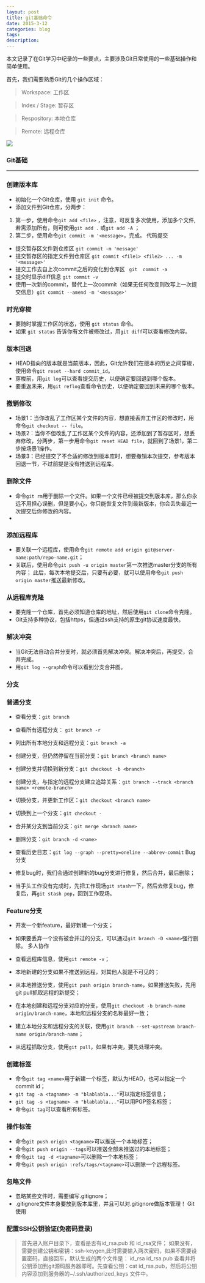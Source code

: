 ```yaml
---
layout: post
title: git基础命令
date: 2015-3-12
categories: blog
tags: 
description: 
---
```



本文记录了在Git学习中纪录的一些要点，主要涉及Git日常使用的一些基础操作和简单使用。

首先，我们需要熟悉Git的几个操作区域：

>Workspace: 工作区

>Index / Stage: 暂存区

>Respository: 本地仓库

>Remote: 远程仓库

![](http://opevtrwe5.bkt.clouddn.com/2251123-dfda57f873a9d569.png)

### Git基础
---
### 创建版本库

* 初始化一个Git仓库，使用 `git init` 命令。
* 添加文件到Git仓库，分两步：
1. 第一步，使用命令`git add <file>` ，注意，可反复多次使用，添加多个文件,若需添加所有，则可使用`git add .` 或`git add -A` ；
2. 第二步，使用命令`git commit -m '<message>`，完成。
代码提交

* 提交暂存区文件到仓库区 `git commit -m 'message'`
* 提交暂存区的指定文件到仓库区 ` git commit <file1> <file2> ... -m '<message>' `
* 提交工作去自上次commit之后的变化到仓库区 ` git  commit -a`
* 提交时显示diff信息 `git commit -v`
* 使用一次新的commit，替代上一次commit（如果无任何改变则改写上一次提交信息）`git commit --amend -m '<message>'`

### 时光穿梭

* 要随时掌握工作区的状态，使用 `git status` 命令。
* 如果 `git status` 告诉你有文件被修改过，用`git diff`可以查看修改内容。
### 版本回退

* HEAD指向的版本就是当前版本，因此，Git允许我们在版本的历史之间穿梭，使用命令`git reset --hard commit_id`。
* 穿梭前，用`git log`可以查看提交历史，以便确定要回退到哪个版本。
* 要重返未来，用`git reflog`查看命令历史，以便确定要回到未来的哪个版本。
### 撤销修改

* 场景1：当你改乱了工作区某个文件的内容，想直接丢弃工作区的修改时，用命令`git checkout -- file`。
* 场景2：当你不但改乱了工作区某个文件的内容，还添加到了暂存区时，想丢弃修改，分两步，第一步用命令`git reset HEAD file`，就回到了场景1，第二步按场景1操作。
* 场景3：已经提交了不合适的修改到版本库时，想要撤销本次提交，参考版本回退一节，不过前提是没有推送到远程库。
### 删除文件

* 命令`git rm`用于删除一个文件。如果一个文件已经被提交到版本库，那么你永远不用担心误删，但是要小心，你只能恢复文件到最新版本，你会丢失最近一次提交后你修改的内容。
* 
### 添加远程库

* 要关联一个远程库，使用命令`git remote add origin git@server-name:path/repo-name.git`；
* 关联后，使用命令`git push -u origin master`第一次推送master分支的所有内容；
此后，每次本地提交后，只要有必要，就可以使用命令`git push origin master`推送最新修改。
### 从远程库克隆

* 要克隆一个仓库，首先必须知道仓库的地址，然后使用`git clone`命令克隆。
* Git支持多种协议，包括https，但通过ssh支持的原生git协议速度最快。

### 解决冲突

* 当Git无法自动合并分支时，就必须首先解决冲突。解决冲突后，再提交，合并完成。
* 用`git log --graph`命令可以看到分支合并图。
### 分支

### 普通分支

* 查看分支：`git branch`
* 查看所有远程分支： `git branch -r`
* 列出所有本地分支和远程分支：`git branch -a`
* 创建分支，但仍然停留在当前分支：`git branch <branch name>`
* 创建分支并切换到新分支：`git checkout -b <branch>`
* 创建分支，与指定的远程分支建立追踪关系：`git branch --track <branch name> <remote-branch>`
* 切换分支，并更新工作区：`git checkout <branch name>`
* 切换到上一个分支：`git checkout -`
* 合并某分支到当前分支：`git merge <branch name>`
* 删除分支：`git branch -d <name>`
* 查看历史日志：`git log --graph --pretty=oneline --abbrev-commit`
Bug分支

* 修复bug时，我们会通过创建新的bug分支进行修复，然后合并，最后删除；
* 当手头工作没有完成时，先把工作现场`git stash`一下，然后去修复bug，修复后，再`git stash pop`，回到工作现场。
### Feature分支

* 开发一个新feature，最好新建一个分支；
* 如果要丢弃一个没有被合并过的分支，可以通过`git branch -D <name>`强行删除。
多人协作

* 查看远程库信息，使用`git remote -v`；
* 本地新建的分支如果不推送到远程，对其他人就是不可见的；
* 从本地推送分支，使用`git push origin branch-name`，如果推送失败，先用git pull抓取远程的新提交；
* 在本地创建和远程分支对应的分支，使用`git checkout -b branch-name origin/branch-name`，本地和远程分支的名称最好一致；
* 建立本地分支和远程分支的关联，使用`git branch --set-upstream branch-name origin/branch-name`；
* 从远程抓取分支，使用`git pull`，如果有冲突，要先处理冲突。

### 创建标签

* 命令`git tag <name>`用于新建一个标签，默认为HEAD，也可以指定一个commit id；
* `git tag -a <tagname> -m "blablabla..."`可以指定标签信息；
* `git tag -s <tagname> -m "blablabla..."`可以用PGP签名标签；
* 命令`git tag`可以查看所有标签。
### 操作标签

* 命令`git push origin <tagname>`可以推送一个本地标签；
* 命令`git push origin --tags`可以推送全部未推送过的本地标签；
* 命令`git tag -d <tagname>`可以删除一个本地标签；
* 命令`git push origin :refs/tags/<tagname>`可以删除一个远程标签。
### 忽略文件

* 忽略某些文件时，需要编写.gitignore；
* .gitignore文件本身要放到版本库里，并且可以对.gitignore做版本管理！
Git使用

### 配置SSH公钥验证(免密码登录)

>首先进入账户目录下，查看是否有id_rsa.pub 和 id_rsa文件；
>如果没有，需要创建公钥和密钥：ssh-keygen,此时需要输入两次密码，如果不需要设置密码，直接回车，默认生成的两个文件是：
>id_rsa id_rsa.pub
>查看并将公钥添加到git源码服务器即可。先查看公钥：cat id_rsa.pub，然后将公钥内容添加到服务器的~/.ssh/authorized_keys 文件中。
